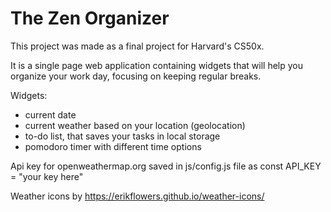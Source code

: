 # The Zen Organizer
This project was made as a final project for Harvard's CS50x.

It is a single page web application containing widgets that will help you organize your work day, focusing on keeping regular breaks.

Widgets:
 - current date
 - current weather based on your location (geolocation)
 - to-do list, that saves your tasks in local storage
 - pomodoro timer with different time options


 Api key for openweathermap.org saved in js/config.js file as const API_KEY = "your key here"

 Weather icons by https://erikflowers.github.io/weather-icons/

